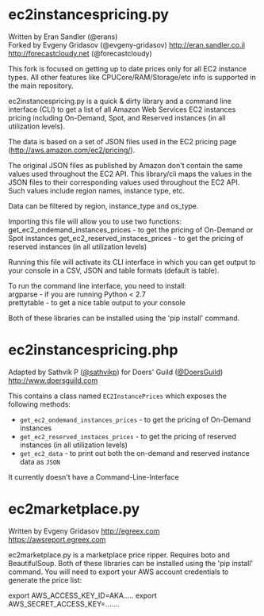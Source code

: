 ec2instancespricing.py
======================

Written by Eran Sandler (@erans)    
Forked by Evgeny Gridasov (@evgeny-gridasov)
http://eran.sandler.co.il    
http://forecastcloudy.net (@forecastcloudy)

This fork is focused on getting up to date prices only for all EC2 instance types.
All other features like CPUCore/RAM/Storage/etc info is supported in the main repository.

ec2instancespricing.py is a quick & dirty library and a command line interface (CLI)
to get a list of all Amazon Web Services EC2 instances pricing including On-Demand,
Spot, and Reserved instances (in all utilization levels).

The data is based on a set of JSON files used in the EC2 pricing page (<http://aws.amazon.com/ec2/pricing/>).

The original JSON files as published by Amazon don't contain the same values used throughout 
the EC2 API. This library/cli maps the values in the JSON files to their corresponding values
used throughout the EC2 API. Such values include region names, instance type, etc.

Data can be filtered by region, instance_type and os_type.

Importing this file will allow you to use two functions:
get_ec2_ondemand_instances_prices - to get the pricing of On-Demand or Spot instances
get_ec2_reserved_instaces_prices - to get the pricing of reserved instances (in all utilization levels)

Running this file will activate its CLI interface in which you can get output to your console 
in a CSV, JSON and table formats (default is table).

To run the command line interface, you need to install:    
argparse     - if you are running Python < 2.7    
prettytable  - to get a nice table output to your console

Both of these libraries can be installed using the 'pip install' command.

ec2instancespricing.php
======================

Adapted by Sathvik P ([@sathvikp](https://github.com/sathvikp)) for Doers' Guild ([@DoersGuild](https://github.com/DoersGuild))   
http://www.doersguild.com

This contains a class named `EC2InstancePrices` which exposes the following methods:
 - `get_ec2_ondemand_instances_prices` - to get the pricing of On-Demand instances
 - `get_ec2_reserved_instaces_prices` - to get the pricing of reserved instances (in all utilization levels)
 - `get_ec2_data` - to print out both the on-demand and reserved instance data as `JSON`
 
It currently doesn't have a Command-Line-Interface


ec2marketplace.py
=================

Written by Evgeny Gridasov
http://egreex.com
https://awsreport.egreex.com

ec2marketplace.py is a marketplace price ripper. Requires boto and BeautifulSoup.
Both of these libraries can be installed using the 'pip install' command.
You will need to export your AWS account credentials to generate the price list:

export AWS_ACCESS_KEY_ID=AKA.....
export AWS_SECRET_ACCESS_KEY=.......


